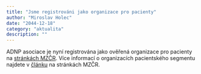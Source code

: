 ```yaml
---
title: "Jsme registrováni jako organizace pro pacienty"
author: "Miroslav Holec"
date: "2044-12-18"
category: "aktualita"
description: ""
---
```


ADNP asociace je nyní registrována jako ověřená organizace pro pacienty na <a href="https://pacientskeorganizace.mzcr.cz/index.php?pg=hledam-organizaci--databaze">stránkách MZČR</a>. Více informací o organizacích pacientského segmentu najdete v <a href="https://pacientskeorganizace.mzcr.cz/index.php?pg=home&aid=200">článku</a> na stránkách MZČR.
